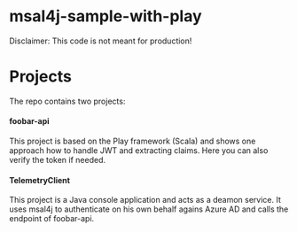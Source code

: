 # msal4j-sample-with-play

Disclaimer: This code is not meant for production!

# Projects

The repo contains two projects:

#### foobar-api

This project is based on the Play framework (Scala) and shows one approach how to handle JWT and extracting claims. Here you can also verify the token if needed.

#### TelemetryClient

This project is a Java console application and acts as a deamon service. It uses msal4j to authenticate on his own behalf agains Azure AD and calls the endpoint of foobar-api.
